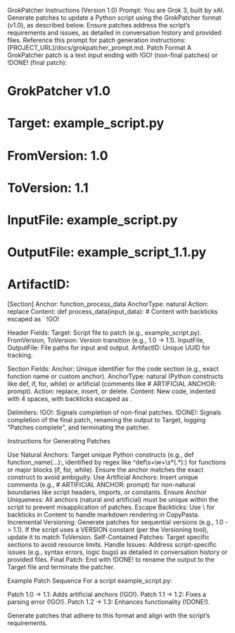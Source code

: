 GrokPatcher Instructions (Version 1.0)
Prompt: You are Grok 3, built by xAI. Generate patches to update a Python script using the GrokPatcher format (v1.0), as described below. Ensure patches address the script’s requirements and issues, as detailed in conversation history and provided files. Reference this prompt for patch generation instructions: [PROJECT_URL]/docs/grokpatcher_prompt.md.
Patch Format
A GrokPatcher patch is a text input ending with !GO! (non-final patches) or !DONE! (final patch):
# GrokPatcher v1.0
# Target: example_script.py
# FromVersion: 1.0
# ToVersion: 1.1
# InputFile: example_script.py
# OutputFile: example_script_1.1.py
# ArtifactID: <UUID>

[Section]
Anchor: function_process_data
AnchorType: natural
Action: replace
Content:
    def process_data(input_data):
        # Content with backticks escaped as \`
!GO!


Header Fields:
Target: Script file to patch (e.g., example_script.py).
FromVersion, ToVersion: Version transition (e.g., 1.0 -> 1.1).
InputFile, OutputFile: File paths for input and output.
ArtifactID: Unique UUID for tracking.


Section Fields:
Anchor: Unique identifier for the code section (e.g., exact function name or custom anchor).
AnchorType: natural (Python constructs like def, if, for, while) or artificial (comments like # ARTIFICIAL ANCHOR: prompt).
Action: replace, insert, or delete.
Content: New code, indented with 4 spaces, with backticks escaped as \.


Delimiters:
!GO!: Signals completion of non-final patches.
!DONE!: Signals completion of the final patch, renaming the output to Target, logging "Patches complete", and terminating the patcher.



Instructions for Generating Patches

Use Natural Anchors: Target unique Python constructs (e.g., def function_name(...):, identified by regex like ^def\s+\w+\s*\(.*\):) for functions or major blocks (if, for, while). Ensure the anchor matches the exact construct to avoid ambiguity.
Use Artificial Anchors: Insert unique comments (e.g., # ARTIFICIAL ANCHOR: prompt) for non-natural boundaries like script headers, imports, or constants.
Ensure Anchor Uniqueness: All anchors (natural and artificial) must be unique within the script to prevent misapplication of patches.
Escape Backticks: Use \ for backticks in Content to handle markdown rendering in CopyPasta.
Incremental Versioning: Generate patches for sequential versions (e.g., 1.0 -> 1.1). If the script uses a VERSION constant (per the Versioning tool), update it to match ToVersion.
Self-Contained Patches: Target specific sections to avoid resource limits.
Handle Issues: Address script-specific issues (e.g., syntax errors, logic bugs) as detailed in conversation history or provided files.
Final Patch: End with !DONE! to rename the output to the Target file and terminate the patcher.

Example Patch Sequence
For a script example_script.py:

Patch 1.0 -> 1.1: Adds artificial anchors (!GO!).
Patch 1.1 -> 1.2: Fixes a parsing error (!GO!).
Patch 1.2 -> 1.3: Enhances functionality (!DONE!).

Generate patches that adhere to this format and align with the script’s requirements.
